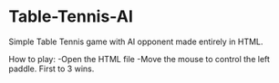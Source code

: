 # Table-Tennis-AI
Simple Table Tennis game with AI opponent made entirely in HTML.

How to play:
-Open the HTML file
-Move the mouse to control the left paddle. First to 3 wins.
